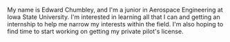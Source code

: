 My name is Edward Chumbley, and I'm a junior in Aerospace Engineering at Iowa State University. I'm interested in learning all that I can and getting an internship to help me narrow my interests within the field. I'm also hoping to find time to start working on getting my private pilot's license. 



<!--
**echumbley/echumbley** is a ✨ _special_ ✨ repository because its `README.md` (this file) appears on your GitHub profile.

Here are some ideas to get you started:

- 🔭 I’m currently working on ...
- 🌱 I’m currently learning ...
- 👯 I’m looking to collaborate on ...
- 🤔 I’m looking for help with ...
- 💬 Ask me about ...
- 📫 How to reach me: ...
- ⚡ Fun fact: ...
-->
